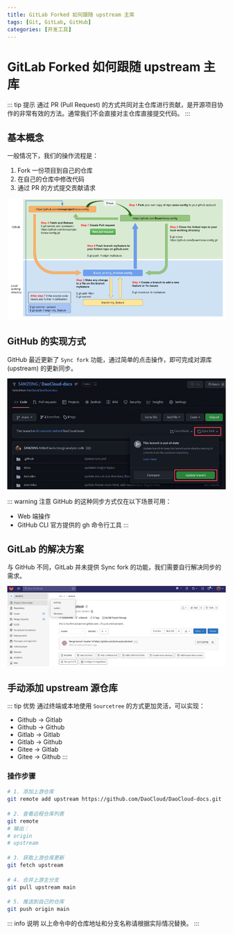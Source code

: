 ```yaml
---
title: GitLab Forked 如何跟随 upstream 主库
tags: [Git, GitLab, GitHub]
categories: [开发工具]
---
```


# GitLab Forked 如何跟随 upstream 主库

::: tip 提示
通过 PR (Pull Request) 的方式共同对主仓库进行贡献，是开源项目协作的非常有效的方法。通常我们不会直接对主仓库直接提交代码。
:::

## 基本概念

一般情况下，我们的操作流程是：
1. Fork 一份项目到自己的仓库
2. 在自己的仓库中修改代码
3. 通过 PR 的方式提交贡献请求

![一份完整的 Github贡献指南](images/resize,w_960,m_lfit_bcf299df.png)

## GitHub 的实现方式

GitHub 最近更新了 `Sync fork` 功能，通过简单的点击操作，即可完成对源库 (upstream) 的更新同步。

![当 upstream 超前时，提示 update branch](images/resize,w_960,m_lfit_e68cb0bc.jpg)

::: warning 注意
GitHub 的这种同步方式仅在以下场景可用：
- Web 端操作
- GitHub CLI 官方提供的 gh 命令行工具
:::

## GitLab 的解决方案

与 GitHub 不同，GitLab 并未提供 Sync fork 的功能，我们需要自行解决同步的需求。

![gitlab 默认项目首页](images/resize,w_960,m_lfit_b3765d71.jpg)

## 手动添加 upstream 源仓库

::: tip 优势
通过终端或本地使用 `Sourcetree` 的方式更加灵活，可以实现：

- Github → Gitlab
- Github → Github
- Gitlab → Gitlab
- Gitlab → Github
- Gitee → Gitlab
- Gitee → Github
:::

### 操作步骤

```bash
# 1. 添加上游仓库
git remote add upstream https://github.com/DaoCloud/DaoCloud-docs.git

# 2. 查看远程仓库列表
git remote
# 输出：
# origin
# upstream

# 3. 获取上游仓库更新
git fetch upstream

# 4. 合并上游主分支
git pull upstream main

# 5. 推送到自己的仓库
git push origin main
```

::: info 说明
以上命令中的仓库地址和分支名称请根据实际情况替换。
:::
